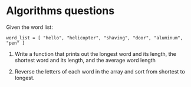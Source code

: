 # Algorithms questions

Given the word list:

```
word_list = [ "hello", "helicopter", "shaving", "door", "aluminum", "pen" ]
```
1. Write a function that prints out the longest word and its length, the shortest word and its length, and the average word length

2. Reverse the letters of each word in the array and sort from shortest to longest.
